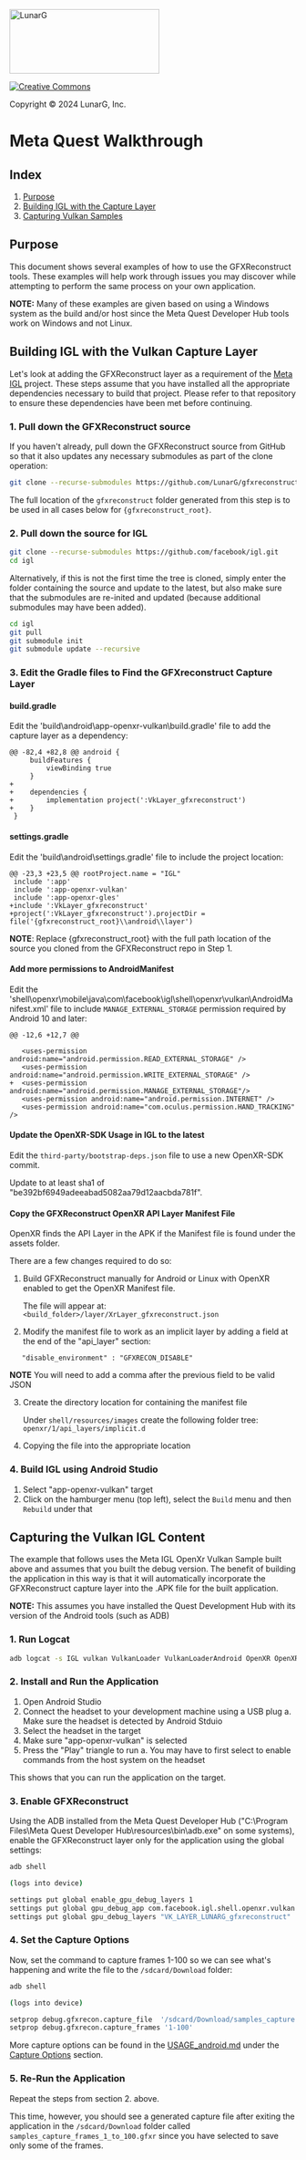 <!-- markdownlint-disable MD033 -->
<!-- markdownlint-disable MD041 -->
<p align="left"><img src="https://vulkan.lunarg.com/img/NewLunarGLogoBlack.png" alt="LunarG" width=263 height=113 /></p>

[![Creative Commons][1]][2]

[1]: https://i.creativecommons.org/l/by-nd/4.0/88x31.png "Creative Commons License"
[2]: https://creativecommons.org/licenses/by-nd/4.0/

Copyright &copy; 2024 LunarG, Inc.

# Meta Quest Walkthrough

## Index

1. [Purpose](#purpose)
2. [Building IGL with the Capture Layer](#building-igl-with-the-capture-layer)
3. [Capturing Vulkan Samples](#capturing-vulkan-samples)

## Purpose

This document shows several examples of how to use the GFXReconstruct tools.
These examples will help work through issues you may discover while attempting
to perform the same process on your own application.

**NOTE:**
Many of these examples are given based on using a Windows system as the build
and/or host since the Meta Quest Developer Hub tools work on Windows and not
Linux.

## Building IGL with the Vulkan Capture Layer

Let's look at adding the GFXReconstruct layer as a requirement of the
[Meta IGL](https://github.com/facebook/igl) project.
These steps assume that you have installed all the appropriate dependencies
necessary to build that project.
Please refer to that repository to ensure these dependencies have been
met before continuing.

### 1. Pull down the GFXReconstruct source

If you haven't already, pull down the GFXReconstruct source from GitHub so that
it also updates any necessary submodules as part of the clone operation:

```bash
git clone --recurse-submodules https://github.com/LunarG/gfxreconstruct.git
```

The full location of the `gfxreconstruct` folder generated from this step
is to be used in all cases below for `{gfxreconstruct_root}`.

### 2. Pull down the source for IGL

```bash
git clone --recurse-submodules https://github.com/facebook/igl.git
cd igl
```

Alternatively, if this is not the first time the tree is cloned, simply enter
the folder containing the source and update to the latest, but also make sure
that the submodules are re-inited and updated (because additional submodules may
have been added).

```bash
cd igl
git pull
git submodule init
git submodule update --recursive
```

### 3. Edit the Gradle files to Find the GFXreconstruct Capture Layer

#### build.gradle

Edit the 'build\\android\\app-openxr-vulkan\\build.gradle' file to add
the capture layer as a dependency:

```text
@@ -82,4 +82,8 @@ android {
     buildFeatures {
         viewBinding true
     }
+
+    dependencies {
+        implementation project(':VkLayer_gfxreconstruct')
+    }
 }
```

#### settings.gradle

Edit the 'build\\android\\settings.gradle' file to include
the project location:

```text
@@ -23,3 +23,5 @@ rootProject.name = "IGL"
 include ':app'
 include ':app-openxr-vulkan'
 include ':app-openxr-gles'
+include ':VkLayer_gfxreconstruct'
+project(':VkLayer_gfxreconstruct').projectDir = file('{gfxreconstruct_root}\\android\\layer')
```

**NOTE**: Replace {gfxreconstruct_root} with the full path location of the
source you cloned from the GFXReconstruct repo in Step 1.


#### Add more permissions to AndroidManifest

Edit the
'shell\\openxr\\mobile\\java\\com\\facebook\\igl\\shell\\openxr\\vulkan\\AndroidManifest.xml'
file to include `MANAGE_EXTERNAL_STORAGE` permission required by Android 10 and later:

```text
@@ -12,6 +12,7 @@

   <uses-permission android:name="android.permission.READ_EXTERNAL_STORAGE" />
   <uses-permission android:name="android.permission.WRITE_EXTERNAL_STORAGE" />
+  <uses-permission android:name="android.permission.MANAGE_EXTERNAL_STORAGE"/>
   <uses-permission android:name="android.permission.INTERNET" />
   <uses-permission android:name="com.oculus.permission.HAND_TRACKING" />
```


#### Update the OpenXR-SDK Usage in IGL to the latest

Edit the `third-party/bootstrap-deps.json` file to use a new OpenXR-SDK commit.

Update to at least sha1 of "be392bf6949adeeabad5082aa79d12aacbda781f".


#### Copy the GFXReconstruct OpenXR API Layer Manifest File

OpenXR finds the API Layer in the APK if the Manifest file is found under the assets folder.

There are a few changes required to do so:

1) Build GFXReconstruct manually for Android or Linux with OpenXR enabled to get the OpenXR
   Manifest file.

   The file will appear at:  `<build_folder>/layer/XrLayer_gfxreconstruct.json`

2) Modify the manifest file to work as an implicit layer by adding a field at the end of the
   "api_layer" section:

```
   "disable_environment" : "GFXRECON_DISABLE"
```

   **NOTE** You will need to add a comma after the previous field to be valid JSON

3) Create the directory location for containing the manifest file

    Under `shell/resources/images` create the following folder tree:
    `openxr/1/api_layers/implicit.d`

4) Copying the file into the appropriate location

### 4. Build IGL using Android Studio

 1. Select "app-openxr-vulkan" target
 2. Click on the hamburger menu (top left), select the `Build` menu and then `Rebuild` under that


## Capturing the Vulkan IGL Content

The example that follows uses the Meta IGL OpenXr Vulkan Sample built above and assumes
that you built the debug version.
The benefit of building the application in this way is that it will
automatically incorporate the GFXReconstruct capture layer into the .APK file
for the built application.

**NOTE:** This assumes you have installed the Quest Development Hub with its version
of the Android tools (such as ADB)

### 1. Run Logcat

```bash
adb logcat -s IGL vulkan VulkanLoader VulkanLoaderAndroid OpenXR OpenXR-Loader gfxrecon
```

### 2. Install and Run the Application

 1. Open Android Studio
 2. Connect the headset to your development machine using a USB plug
    a. Make sure the headset is detected by Android Stduio
 3. Select the headset in the target
 4. Make sure "app-openxr-vulkan" is selected
 5. Press the "Play" triangle to run
    a. You may have to first select to enable commands from the host system on the headset

This shows that you can run the application on the target.

### 3. Enable GFXReconstruct

Using the ADB installed from the Meta Quest Developer Hub
("C:\Program Files\Meta Quest Developer Hub\resources\bin\adb.exe" on some systems),
enable the GFXReconstruct layer only for the application using the global
settings:

```bash
adb shell

(logs into device)

settings put global enable_gpu_debug_layers 1
settings put global gpu_debug_app com.facebook.igl.shell.openxr.vulkan
settings put global gpu_debug_layers "VK_LAYER_LUNARG_gfxreconstruct"
```

### 4. Set the Capture Options

Now, set the command to capture frames 1-100 so we can see what's happening
and write the file to the `/sdcard/Download` folder:

```bash
adb shell

(logs into device)

setprop debug.gfxrecon.capture_file  '/sdcard/Download/samples_capture.gfxr'
setprop debug.gfxrecon.capture_frames '1-100'
```

More capture options can be found in the [USAGE_android.md](./USAGE_android.md)
under the [Capture Options](./USAGE_android.md#capture-options) section.

### 5. Re-Run the Application

Repeat the steps from section 2. above.

This time, however, you should see a generated capture file after exiting the
application in the `/sdcard/Download` folder called
`samples_capture_frames_1_to_100.gfxr` since you have selected to save
only some of the frames.
